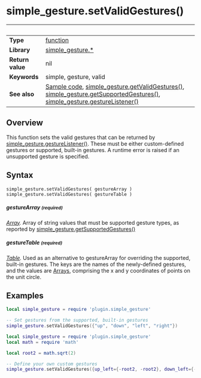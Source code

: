 # simple_gesture.setValidGestures()

|                      | &nbsp; 
| -------------------- | ---------------------------------------------------------------
| __Type__             | [function](http://docs.coronalabs.com/api/type/Function.html)
| __Library__          | [simple_gesture.*](Readme.markdown)
| __Return value__     | nil
| __Keywords__         | simple, gesture, valid
| __See also__         | [Sample code](sample.lua), [simple_gesture.getValidGestures()](getValidGestures.markdown), [simple_gesture.getSupportedGestures()](getSupportedGestures.markdown), [simple_gesture.gestureListener()](gestureListener.markdown)


## Overview

This function sets the valid gestures that can be returned by [simple_gesture.gestureListener()](gestureListener.markdown). These must be either custom-defined gestures or supported, built-in gestures. A runtime error is raised if an unsupported gesture is specified.


## Syntax

	simple_gesture.setValidGestures( gestureArray )
	simple_gesture.setValidGestures( gestureTable )


##### gestureArray <small>(required)</small>
_[Array](http://docs.coronalabs.com/api/type/Array.html)._ Array of string values that must be supported gesture types, as reported by [simple_gesture.getSupportedGestures()](getSupportedGestures.markdown)

##### gestureTable <small>(required)</small>
_[Table](http://docs.coronalabs.com/api/type/Table.html)._ Used as an alternative to gestureArray for overriding the supported, built-in gestures. The keys are the names of the newly-defined gestures, and the values are [Arrays](http://docs.coronalabs.com/api/type/Array.html), comprising the x and y coordinates of points on the unit circle.


## Examples

``````lua
local simple_gesture = require 'plugin.simple_gesture'

-- Set gestures from the supported, built-in gestures
simple_gesture.setValidGestures({"up", "down", "left", "right"})
``````

``````lua
local simple_gesture = require 'plugin.simple_gesture'
local math = require 'math'

local root2 = math.sqrt(2)

-- Define your own custom gestures
simple_gesture.setValidGestures({up_left={-root2, -root2}, down_left={-root2, root2}, right={1, 0}})
``````
